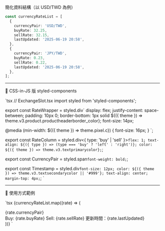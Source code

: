 簡化資料結構（以 USD/TWD 為例）

```ts
const currencyRateList = [
  {
    currencyPair: 'USD/TWD',
    buyRate: 32.25,
    sellRate: 32.15,
    lastUpdated: '2025-06-19 20:58',
  },
  {
    currencyPair: 'JPY/TWD',
    buyRate: 0.23,
    sellRate: 0.22,
    lastUpdated: '2025-06-19 20:58',
  },
];
```

---

💅 CSS-in-JS 版 styled-components

`tsx
// ExchangeSlot.tsx
import styled from 'styled-components';

export const RateWrapper = styled.div`
  display: flex;
  justify-content: space-between;
  padding: 10px 0;
  border-bottom: 1px solid ${({ theme }) => theme.v3.product.productheaderborder_color};
  font-size: 14px;

  @media (min-width: ${({ theme }) => theme.pixel.c}) {
    font-size: 16px;
  }
`;

export const RateColumn = styled.div<{ type: 'buy' | 'sell' }>`
  flex: 1;
  text-align: ${({ type }) => (type === 'buy' ? 'left' : 'right')};
  color: ${({ theme }) => theme.v3.textprimarycolor};
`;

export const CurrencyPair = styled.span`
  font-weight: bold;
`;

export const Timestamp = styled.div`
  font-size: 12px;
  color: ${({ theme }) => theme.v3.textsecondarycolor || '#999'};
  text-align: center;
  margin-top: 4px;
`;
`

---

🧩 使用方式範例

`tsx
{currencyRateList.map((rate) => (
  <div key={rate.currencyPair}>
    <RateWrapper>
      <RateColumn type="buy">
        <CurrencyPair>{rate.currencyPair}</CurrencyPair><br />
        Buy: {rate.buyRate}
      </RateColumn>
      <RateColumn type="sell">
        Sell: {rate.sellRate}
      </RateColumn>
    </RateWrapper>
    <Timestamp>更新時間：{rate.lastUpdated}</Timestamp>
  </div>
))}
`
